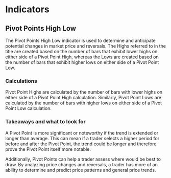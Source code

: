# Indicators

## Pivot Points High Low

The Pivot Points High Low indicator is used to determine and anticipate potential changes in market price and reversals.
The Highs referred to in the title are created based on the number of bars that exhibit lower highs on either side of a Pivot Point High, whereas the Lows are created based on the number of bars that exhibit higher lows on either side of a Pivot Point Low.

### Calculations
Pivot Point Highs are calculated by the number of bars with lower highs on either side of a Pivot Point High calculation. 
Similarly, Pivot Point Lows are calculated by the number of bars with higher lows on either side of a Pivot Point Low calculation.

### Takeaways and what to look for
A Pivot Point is more significant or noteworthy if the trend is extended or longer than average. This can mean if a trader selects a higher period for before and after the Pivot Point, the trend could be longer and therefore prove the Pivot Point itself more notable.

Additionally, Pivot Points can help a trader assess where would be best to draw. By analyzing price changes and reversals, a trader has more of an ability to determine and predict price patterns and general price trends.